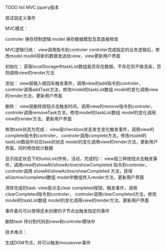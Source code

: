 TODO list MVC jquery版本

尝试自定义事件

MVC模式：

controler 保存控制逻辑
model 保存数据模型及其直接修改

MVC逻辑归纳：
view调用指令到controler
controler完成指定的业务逻辑后，修改model
model将新的数据发送给view，view更新用户界面



初始化：
获取localStorage中taskList数组是否存在数据，不存在则不做渲染，否则调用view的render方法

添加：
view层输入框回车触发事件，调用view的add指令到controler，
controler调用addTask方法，修改model的taskList数组
model的变化调用view的render方法，更新用户界面

删除：
view层删除按钮点击触发时间，调用view的remove指令到controler，
controler调用removeTask方法，修改model的taskList数组
model的变化调用view的render方法，更新用户界面

修改task状态为完成：
view层checkbox状态发生变化触发事件，调用view的complete指令到controler，
controler调用complete方法，修改model的taskList数组中对应task的状态
model的变化调用view的render方法，更新用户界面，同时修改统计数据

显示指定状态下的todoList(所有，活动，完成的)：
view层三种按钮点击触发事件，调用view的showAll/showActive/showCompleted 指令到controler，
controler调用 showAll/showActive/showCompleted 方法，获得all/active/completed数组
model中数组传入render方法，更新用户界面

清除完成的task:
view层点击clear completed按钮，触发事件，调用clearCompleted指令到controler，
controler调用clearCompleted方法，修改model的taskList数组
model的变化调用view的render方法，更新用户界面






事件委托可以使得还未创建的子节点出触发指定的事件

删除task 待分割代码到view和controler模块中

技术难点：

生成DOM节点，并可以触发mouseover事件
